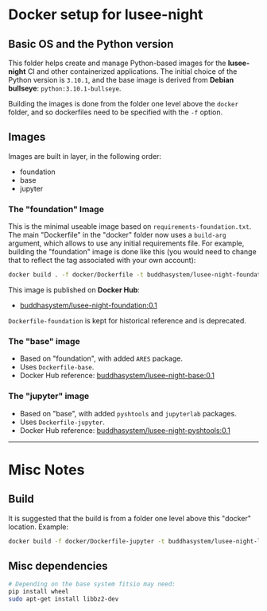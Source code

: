 # Docker setup for lusee-night

## Basic OS and the Python version

This folder helps create and manage Python-based images for the **lusee-night**
CI and other containerized applications. The initial choice of the Python version
is ```3.10.1```, and the base image is derived from __Debian bullseye__:
```python:3.10.1-bullseye```.

Building the images is done from the folder one level above the ```docker``` folder,
and so dockerfiles need to be specified with the ```-f``` option.


## Images

Images are built in layer, in the following order:

* foundation
* base
* jupyter

### The "foundation" Image

This is the minimal useable image based on ```requirements-foundation.txt```.
The main "Dockerfile" in the "docker" folder now uses a ```build-arg``` argument,
which allows to use any initial requirements file. For example, building the "foundation"
image is done like this (you would need to change that to reflect the tag associated with
your own account):

```bash
docker build . -f docker/Dockerfile -t buddhasystem/lusee-night-foundation:0.1 --build-arg reqs=requirements-foundation.txt
```
This image is published on __Docker Hub__:
* [buddhasystem/lusee-night-foundation:0.1](https://hub.docker.com/repository/docker/buddhasystem/lusee-night-foundation)

```Dockerfile-foundation``` is kept for historical reference and is deprecated.

### The "base" image

* Based on "foundation", with added ```ARES``` package.
* Uses ```Dockerfile-base```.
* Docker Hub reference: [buddhasystem/lusee-night-base:0.1](https://hub.docker.com/repository/docker/buddhasystem/lusee-night-base)


### The "jupyter" image

* Based on "base", with added ```pyshtools``` and ```jupyterlab``` packages.
*  Uses ```Dockerfile-jupyter```.
* Docker Hub reference: [buddhasystem/lusee-night-pyshtools:0.1](https://hub.docker.com/repository/docker/buddhasystem/lusee-night-pyshtools)

---

# Misc Notes

## Build

It is suggested that the build is from a folder one level above
this "docker" location. Example:

```bash
docker build -f docker/Dockerfile-jupyter -t buddhasystem/lusee-night-luseepy-jupyter:0.1 .
```

## Misc dependencies

```bash
# Depending on the base system fitsio may need:
pip install wheel
sudo apt-get install libbz2-dev
```


